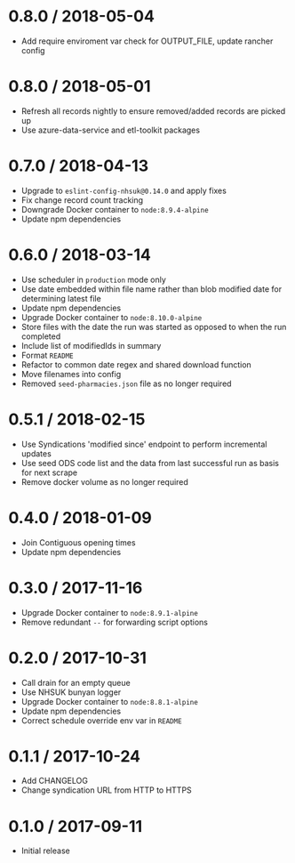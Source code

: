 0.8.0 / 2018-05-04
==================
- Add require enviroment var check for OUTPUT_FILE, update rancher config

0.8.0 / 2018-05-01
==================
- Refresh all records nightly to ensure removed/added records are picked up
- Use azure-data-service and etl-toolkit packages

0.7.0 / 2018-04-13
==================
- Upgrade to `eslint-config-nhsuk@0.14.0` and apply fixes
- Fix change record count tracking
- Downgrade Docker container to `node:8.9.4-alpine`
- Update npm dependencies

0.6.0 / 2018-03-14
==================
- Use scheduler in `production` mode only
- Use date embedded within file name rather than blob modified date for determining latest file
- Update npm dependencies
- Upgrade Docker container to `node:8.10.0-alpine`
- Store files with the date the run was started as opposed to when the run completed
- Include list of modifiedIds in summary
- Format `README`
- Refactor to common date regex and shared download function
- Move filenames into config
- Removed `seed-pharmacies.json` file as no longer required

0.5.1 / 2018-02-15
==================
- Use Syndications 'modified since' endpoint to perform incremental updates
- Use seed ODS code list and the data from last successful run as basis for next scrape
- Remove docker volume as no longer required

0.4.0 / 2018-01-09
==================
- Join Contiguous opening times
- Update npm dependencies

0.3.0 / 2017-11-16
==================
- Upgrade Docker container to `node:8.9.1-alpine`
- Remove redundant `--` for forwarding script options

0.2.0 / 2017-10-31
==================
- Call drain for an empty queue
- Use NHSUK bunyan logger
- Upgrade Docker container to `node:8.8.1-alpine`
- Update npm dependencies
- Correct schedule override env var in `README`

0.1.1 / 2017-10-24
==================
- Add CHANGELOG
- Change syndication URL from HTTP to HTTPS

0.1.0 / 2017-09-11
==================
- Initial release
